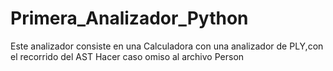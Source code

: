 # Primera_Analizador_Python 
Este analizador consiste en una Calculadora con una analizador de PLY,con  el recorrido del AST 
Hacer caso omiso al archivo Person


